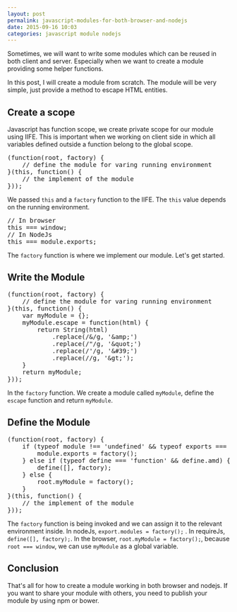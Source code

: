 ```yaml
---
layout: post
permalink: javascript-modules-for-both-browser-and-nodejs
date: 2015-09-16 10:03
categories: javascript module nodejs
---
```


Sometimes, we will want to write some modules which can be reused
in both client and server. Especially when we want to create a
module<!--more--> providing some helper functions.

In this post, I will create a module from scratch. The module will be very simple, just provide a method to escape HTML entities.

## Create a scope
Javascript has function scope, we create private scope for our module
using IIFE. This is important when we working on client side in which
all variables defined outside a function belong to the global scope. 

<pre class="prettyprint language-js">
(function(root, factory) {
    // define the module for varing running environment
}(this, function() {
    // the implement of the module
}));
</pre>

We passed `this` and a `factory` function to the IIFE. The `this` value depends on the running environment. 

<pre class="prettyprint language-js">
// In browser
this === window;
// In NodeJs
this === module.exports;
</pre>
The `factory` function is where we implement our module. Let's get started.

## Write the Module
<pre class="prettyprint language-js">
(function(root, factory) {
    // define the module for varing running environment
}(this, function() {
    var myModule = {};
    myModule.escape = function(html) {
        return String(html)
            .replace(/&/g, '&amp;amp;')
            .replace(/"/g, '&amp;quot;')
            .replace(/'/g, '&amp;#39;')
            .replace(/</g, '&amp;lt;')
            .replace(/>/g, '&amp;gt;');
    }
    return myModule;
}));
</pre>
In the `factory` function. We create a module called `myModule`, define the `escape` function and return `myModule`.

## Define the Module
<pre class="prettyprint language-js">
(function(root, factory) {
    if (typeof module !== 'undefined' && typeof exports === 'object') {
        module.exports = factory();
    } else if (typeof define === 'function' && define.amd) {
        define([], factory);
    } else {
        root.myModule = factory();
    }
}(this, function() {
    // the implement of the module
}));
</pre>
The `factory` function is being invoked and we can assign it to the relevant
environment inside. In nodeJs, `export.modules = factory();` . In requireJs,
`define([], factory);`. In the browser, `root.myModule = factory();`, because `root === window`, we can use `myModule` as a global variable.

## Conclusion
That's all for how to create a module working in both browser and nodejs. If you want to share your module with others, you need to publish your module by using npm or bower.

